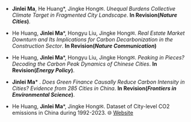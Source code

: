 - **Jinlei Ma**, He Huang*, Jingke Hong✉. *Unequal Burdens Collective Climate Target in Fragmented City Landscape*. **In Revision(*Nature Cities*)**.

- He Huang, **Jinlei Ma***, Hongyu Liu, Jingke Hong✉. *Real Estate Market Downturn and Its Implications for Carbon Decarbonization in the Construction Sector*. **In Revision(*Nature Communication*)**

- He Huang, **Jinlei Ma***, Hongyu Liu, Jingke Hong✉. *Peaking in Pieces? Decoding the Carbon Peak Dynamics of Chinese Cities*. **In Revision(*Energy Policy*)**.

- **Jinlei Ma*** . *Does Green Finance Causally Reduce Carbon Intensity in Cities? Evidence from 285 Cities in China*. **In Revision(*Frontiers in Environmental Science*)**.

- He Huang, **Jinlei Ma***, Jingke Hong✉. Dataset of City-level CO2 emissions in China during 1992-2023. 🌐 [Website](https://figshare.com/articles/dataset/Dataset_of_City-level_CO_sub_2_sub_emissions_in_China_during_1992-2023/27118107?file=51955880)
